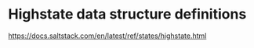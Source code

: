 # Highstate data structure definitions

https://docs.saltstack.com/en/latest/ref/states/highstate.html
